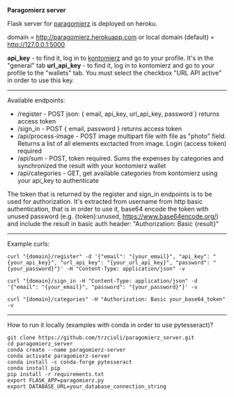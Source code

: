 **Paragomierz server**

Flask server for [paragomierz](https://github.com/trzcioli/paragomierz) is deployed on heroku.

domain = http://paragomierz.herokuapp.com
or local domain (default) = http://127.0.0.1:5000

**api_key** - to find it, log in to [kontomierz](https://kontomierz.pl/) and go to your profile. It's in the "general" tab
**url_api_key** - to find it, log in to kontomierz and go to your profile to the "wallets" tab. You must select the checkbox "URL API active" in order to use this key.

---

Available endpoints:

- /register - POST json: { email, api_key, url_api_key, password } returns access token
- /sign_in - POST { email, password } returns access token
- /api/process-image - POST image multipart file with file as "photo" field. Returns a list of all elements exctacted from image. Login (access token) required
- /api/sum - POST, token required. Sums the expenses by categories and synchronized the result with your kontomierz wallet
- /api/categories - GET, get available categories from kontomierz using your api_key to authenticate

The token that is returned by the register and sign_in endpoints is to be used for authorization. It's extracted from username from http basic authentication, that is in order to use it, base64 encode the token with unused password (e.g. {token}:unused, https://www.base64encode.org/) and include the result in basic auth header: "Authorization: Basic {result}"

---

Example curls:

```console
curl "{domain}/register" -d '{"email": "{your_email}", "api_key": "{your_api_key}", "url_api_key": "{your_url_api_key}", "password": "{your_password}"}' -H "Content-Type: application/json" -v

curl "{domain}/sign_in -H "Content-Type: application/json" -d '{"email": "{your_email}", "password": "{your_password}"}' -v

curl "{domain}/categories" -H "Authorization: Basic your_base64_token" -v
```

---

How to run it locally (examples with conda in order to use pytesseract)?

```console
git clone https://github.com/trzcioli/paragomierz_server.git
cd paragomierz_server
conda create --name paragomierz-server
conda activate paragomierz-server
conda install -c conda-forge pytesseract
conda install pip
pip install -r requirements.txt
export FLASK_APP=paragomierz.py
export DATABASE_URL=your_database_connection_string
```
